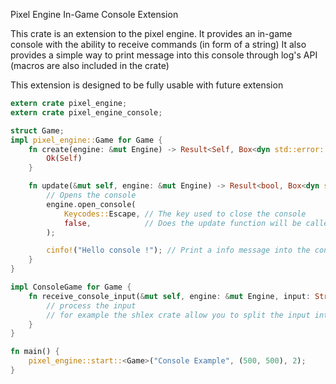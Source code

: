 Pixel Engine In-Game Console Extension

This crate is an extension to the pixel engine.
It provides an in-game console with the ability to receive commands (in form of a string)
It also provides a simple way to print message into this console through log's API
(macros are also included in the crate)

This extension is designed to be fully usable with future extension

```rust
extern crate pixel_engine;
extern crate pixel_engine_console;

struct Game;
impl pixel_engine::Game for Game {
    fn create(engine: &mut Engine) -> Result<Self, Box<dyn std::error::Error>> {
        Ok(Self)
    }

    fn update(&mut self, engine: &mut Engine) -> Result<bool, Box<dyn std::error::Error>> {
        // Opens the console
        engine.open_console(
            Keycodes::Escape, // The key used to close the console
            false,            // Does the update function will be called when the console is opened
        );

        cinfo!("Hello console !"); // Print a info message into the console
    }
}

impl ConsoleGame for Game {
    fn receive_console_input(&mut self, engine: &mut Engine, input: String) {
        // process the input
        // for example the shlex crate allow you to split the input into arguments like a shell
    }
}

fn main() {
    pixel_engine::start::<Game>("Console Example", (500, 500), 2);
}
```
